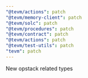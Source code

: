 ```yaml
---
"@tevm/actions": patch
"@tevm/memory-client": patch
"@tevm/solc": patch
"@tevm/procedures": patch
"@tevm/contract": patch
"@tevm/actions": patch
"@tevm/test-utils": patch
"tevm": patch
---
```


New opstack related types
